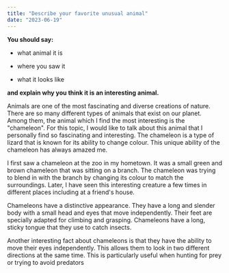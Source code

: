 ```yaml
---
title: "Describe your favorite unusual animal"
date: "2023-06-19"
---
```


**You should say:** 

- what animal it is

- where you saw it

- what it looks like

**and explain why you think it is an interesting animal.**

Animals are one of the most fascinating and diverse creations of nature. There are so many different types of animals that exist on our planet. Among them, the animal which I find the most interesting is the "chameleon". For this topic, I would like to talk about this animal that I personally find so fascinating and interesting. The chameleon is a type of lizard that is known for its ability to change colour. This unique ability of the chameleon has always amazed me.

I first saw a chameleon at the zoo in my hometown. It was a small green and brown chameleon that was sitting on a branch. The chameleon was trying to blend in with the branch by changing its colour to match the surroundings. Later, I have seen this interesting creature a few times in different places including at a friend's house.

Chameleons have a distinctive appearance. They have a long and slender body with a small head and eyes that move independently. Their feet are specially adapted for climbing and grasping. Chameleons have a long, sticky tongue that they use to catch insects.

Another interesting fact about chameleons is that they have the ability to move their eyes independently. This allows them to look in two different directions at the same time. This is particularly useful when hunting for prey or trying to avoid predators
